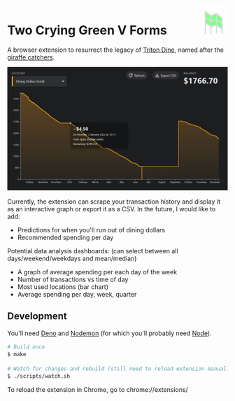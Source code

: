 <img src="./images/icon.svg" width="64" align="right" />

# Two Crying Green V Forms

A browser extension to resurrect the legacy of [Triton Dine][triton-dine], named after the [giraffe catchers][giraffe-catchers].

[triton-dine]: https://tritondine.jacksheridan.com/
[giraffe-catchers]: https://stuartcollection.ucsd.edu/artist/irwin.html

![Screenshot of the extension's Dining Dollar analysis page][graph]

[graph]: ./docs/images/scrape-graph.png

Currently, the extension can scrape your transaction history and display it as an interactive graph or export it as a CSV. In the future, I would like to add:

- Predictions for when you'll run out of dining dollars
- Recommended spending per day

Potential data analysis dashboards: (can select between all days/weekend/weekdays and mean/median)

- A graph of average spending per each day of the week
- Number of transactions vs time of day
- Most used locations (bar chart)
- Average spending per day, week, quarter

## Development

You'll need [Deno][deno] and [Nodemon][nodemon] (for which you'll probably need [Node][node]).

[deno]: https://deno.land/manual/getting_started/installation
[nodemon]: https://www.npmjs.com/package/nodemon#Installation
[node]: https://nodejs.org/en/

```sh
# Build once
$ make

# Watch for changes and rebuild (still need to reload extension manually)
$ ./scripts/watch.sh
```

To reload the extension in Chrome, go to chrome://extensions/
